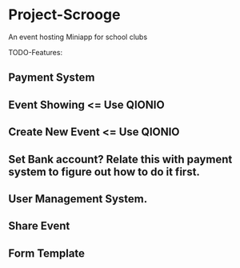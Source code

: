 # Project-Scrooge
An event hosting Miniapp for school clubs

TODO-Features:

## Payment System
## Event Showing <= Use QIONIO
## Create New Event <= Use QIONIO
## Set Bank account? Relate this with payment system to figure out how to do it first.
## User Management System.
## Share Event
## Form Template

